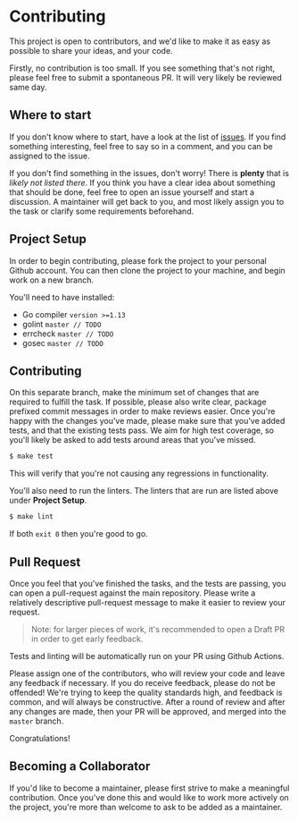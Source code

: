 # Contributing

This project is open to contributors, and we'd like to make it as easy as possible to share your ideas, and your code.

Firstly, no contribution is too small. If you see something that's not right, please feel free to submit a spontaneous PR. It will very likely be reviewed same day.

## Where to start

If you don't know where to start, have a look at the list of [issues](./issues). If you find something interesting, feel free to say so in a comment, and you can be assigned to the issue.

If you don't find something in the issues, don't worry! There is **plenty** that is *likely not listed there*. If you think you have a clear idea about something that should be done, feel free to open an issue yourself and start a discussion. A maintainer will get back to you, and most likely assign you to the task or clarify some requirements beforehand.

## Project Setup

In order to begin contributing, please fork the project to your personal Github account. You can then clone the project to your machine, and begin work on a new branch.

You'll need to have installed:

- Go compiler `version >=1.13`
- golint `master // TODO`
- errcheck `master // TODO`
- gosec `master // TODO`

## Contributing

On this separate branch, make the minimum set of changes that are required to fulfill the task. If possible, please also write clear, package prefixed commit messages in order to make reviews easier. Once you're happy with the changes you've made, please make sure that you've added tests, and that the existing tests pass. We aim for high test coverage, so you'll likely be asked to add tests around areas that you've missed.

```bash
$ make test
```

This will verify that you're not causing any regressions in functionality.

You'll also need to run the linters. The linters that are run are listed above under **Project Setup**.

```bash
$ make lint
```

If both `exit 0` then you're good to go.

## Pull Request

Once you feel that you've finished the tasks, and the tests are passing, you can open a pull-request against the main repository. Please write a relatively descriptive pull-request message to make it easier to review your request.

> Note: for larger pieces of work, it's recommended to open a Draft PR in order to get early feedback.

Tests and linting will be automatically run on your PR using Github Actions.

Please assign one of the contributors, who will review your code and leave any feedback if necessary. If you do receive feedback, please do not be offended! We're trying to keep the quality standards high, and feedback is common, and will always be constructive. After a round of review and after any changes are made, then your PR will be approved, and merged into the `master` branch.

Congratulations!

## Becoming a Collaborator

If you'd like to become a maintainer, please first strive to make a meaningful contribution. Once you've done this and would like to work more actively on the project, you're more than welcome to ask to be added as a maintainer.

